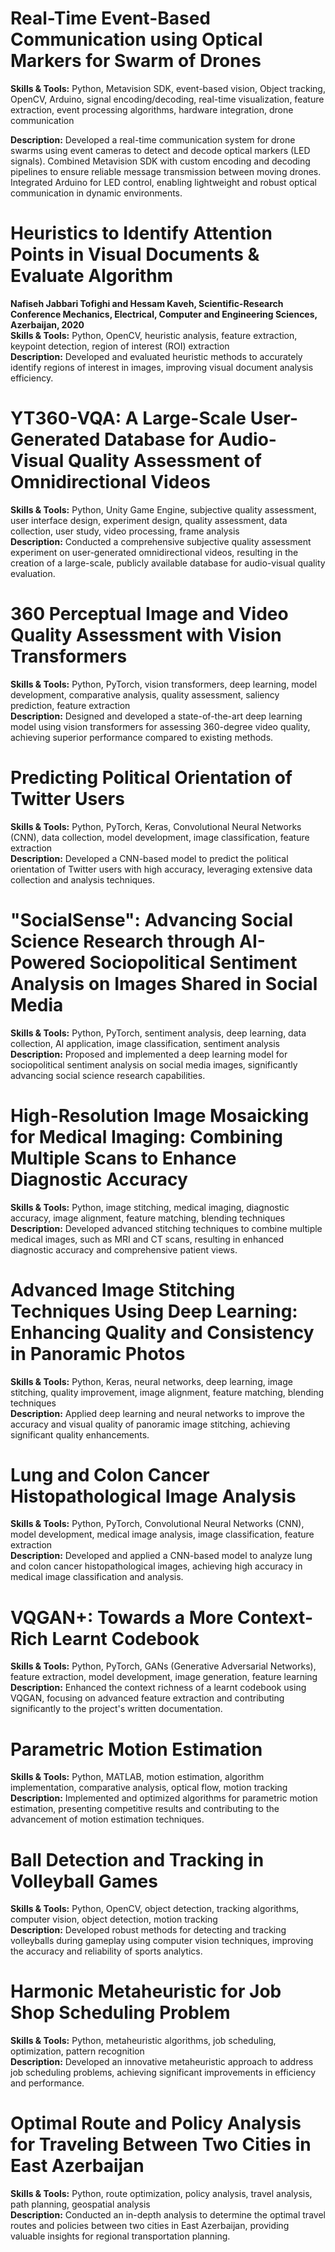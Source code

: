 # Real-Time Event-Based Communication using Optical Markers for Swarm of Drones
**Skills & Tools:** Python, Metavision SDK, event-based vision, Object tracking, OpenCV, Arduino, signal encoding/decoding, real-time visualization, feature extraction, event processing algorithms, hardware integration, drone communication

**Description:** Developed a real-time communication system for drone swarms using event cameras to detect and decode optical markers (LED signals). Combined Metavision SDK with custom encoding and decoding pipelines to ensure reliable message transmission between moving drones. Integrated Arduino for LED control, enabling lightweight and robust optical communication in dynamic environments.


# Heuristics to Identify Attention Points in Visual Documents & Evaluate Algorithm
**Nafiseh Jabbari Tofighi and Hessam Kaveh, Scientific-Research Conference Mechanics, Electrical, Computer and Engineering Sciences, Azerbaijan, 2020**  
**Skills & Tools:** Python, OpenCV, heuristic analysis, feature extraction, keypoint detection, region of interest (ROI) extraction  
**Description:** Developed and evaluated heuristic methods to accurately identify regions of interest in images, improving visual document analysis efficiency.

# YT360-VQA: A Large-Scale User-Generated Database for Audio-Visual Quality Assessment of Omnidirectional Videos
**Skills & Tools:** Python, Unity Game Engine, subjective quality assessment, user interface design, experiment design, quality assessment, data collection, user study, video processing, frame analysis  
**Description:** Conducted a comprehensive subjective quality assessment experiment on user-generated omnidirectional videos, resulting in the creation of a large-scale, publicly available database for audio-visual quality evaluation.

# 360 Perceptual Image and Video Quality Assessment with Vision Transformers
**Skills & Tools:** Python, PyTorch, vision transformers, deep learning, model development, comparative analysis, quality assessment, saliency prediction, feature extraction  
**Description:** Designed and developed a state-of-the-art deep learning model using vision transformers for assessing 360-degree video quality, achieving superior performance compared to existing methods.

# Predicting Political Orientation of Twitter Users
**Skills & Tools:** Python, PyTorch, Keras, Convolutional Neural Networks (CNN), data collection, model development, image classification, feature extraction  
**Description:** Developed a CNN-based model to predict the political orientation of Twitter users with high accuracy, leveraging extensive data collection and analysis techniques.

# "SocialSense": Advancing Social Science Research through AI-Powered Sociopolitical Sentiment Analysis on Images Shared in Social Media
**Skills & Tools:** Python, PyTorch, sentiment analysis, deep learning, data collection, AI application, image classification, sentiment analysis  
**Description:** Proposed and implemented a deep learning model for sociopolitical sentiment analysis on social media images, significantly advancing social science research capabilities.

# High-Resolution Image Mosaicking for Medical Imaging: Combining Multiple Scans to Enhance Diagnostic Accuracy
**Skills & Tools:** Python, image stitching, medical imaging, diagnostic accuracy, image alignment, feature matching, blending techniques  
**Description:** Developed advanced stitching techniques to combine multiple medical images, such as MRI and CT scans, resulting in enhanced diagnostic accuracy and comprehensive patient views.

# Advanced Image Stitching Techniques Using Deep Learning: Enhancing Quality and Consistency in Panoramic Photos
**Skills & Tools:** Python, Keras, neural networks, deep learning, image stitching, quality improvement, image alignment, feature matching, blending techniques  
**Description:** Applied deep learning and neural networks to improve the accuracy and visual quality of panoramic image stitching, achieving significant quality enhancements.

# Lung and Colon Cancer Histopathological Image Analysis
**Skills & Tools:** Python, PyTorch, Convolutional Neural Networks (CNN), model development, medical image analysis, image classification, feature extraction  
**Description:** Developed and applied a CNN-based model to analyze lung and colon cancer histopathological images, achieving high accuracy in medical image classification and analysis.

# VQGAN+: Towards a More Context-Rich Learnt Codebook
**Skills & Tools:** Python, PyTorch, GANs (Generative Adversarial Networks), feature extraction, model development, image generation, feature learning  
**Description:** Enhanced the context richness of a learnt codebook using VQGAN, focusing on advanced feature extraction and contributing significantly to the project's written documentation.

# Parametric Motion Estimation
**Skills & Tools:** Python, MATLAB, motion estimation, algorithm implementation, comparative analysis, optical flow, motion tracking  
**Description:** Implemented and optimized algorithms for parametric motion estimation, presenting competitive results and contributing to the advancement of motion estimation techniques.

# Ball Detection and Tracking in Volleyball Games
**Skills & Tools:** Python, OpenCV, object detection, tracking algorithms, computer vision, object detection, motion tracking  
**Description:** Developed robust methods for detecting and tracking volleyballs during gameplay using computer vision techniques, improving the accuracy and reliability of sports analytics.

# Harmonic Metaheuristic for Job Shop Scheduling Problem
**Skills & Tools:** Python, metaheuristic algorithms, job scheduling, optimization, pattern recognition  
**Description:** Developed an innovative metaheuristic approach to address job scheduling problems, achieving significant improvements in efficiency and performance.

# Optimal Route and Policy Analysis for Traveling Between Two Cities in East Azerbaijan
**Skills & Tools:** Python, route optimization, policy analysis, travel analysis, path planning, geospatial analysis  
**Description:** Conducted an in-depth analysis to determine the optimal travel routes and policies between two cities in East Azerbaijan, providing valuable insights for regional transportation planning.

